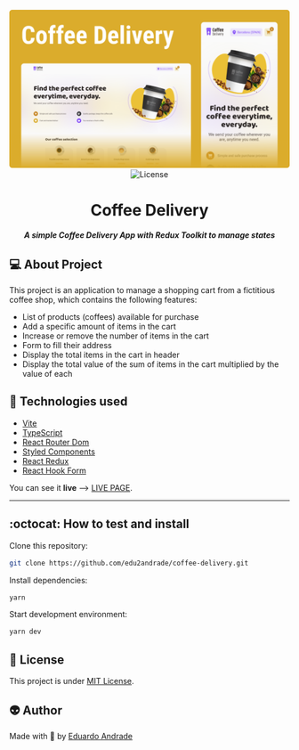 <p align="center">
  <img alt="Project Image" src="./src/assets/project-image.png"/>
  <img alt="License" src="https://img.shields.io/badge/license-MIT-brightgreen">  
</p>
<h1 align="center">
  Coffee Delivery
</h1>
<h5 align="center">
   A simple Coffee Delivery App with Redux Toolkit to manage states
</h5>


## 💻 About Project

This project is an application to manage a shopping cart from a fictitious coffee shop, which contains the following features:

- List of products (coffees) available for purchase
- Add a specific amount of items in the cart
- Increase or remove the number of items in the cart
- Form to fill their address
- Display the total items in the cart in header
- Display the total value of the sum of items in the cart multiplied by the value of each


## 🔧 Technologies used

- [Vite](https://vitejs.dev/)
- [TypeScript](https://www.typescriptlang.org/)
- [React Router Dom](https://reactrouter.com/en/v6.3.0)
- [Styled Components](https://styled-components.com/)
- [React Redux](https://react-redux.js.org/)
- [React Hook Form](https://react-hook-form.com/)


You can see it **live** --> [LIVE PAGE](https://coffee-delivery-andradept.vercel.app/).

---

## :octocat: How to test and install

Clone this repository:

```sh
git clone https://github.com/edu2andrade/coffee-delivery.git
```

Install dependencies:

```sh
yarn
```

Start development environment:

```sh
yarn dev
```


## 📝 License

This project is under [MIT License](./LICENSE).


## 👽 Author

Made with 🤘 by [Eduardo Andrade](https://andradept.com/)
